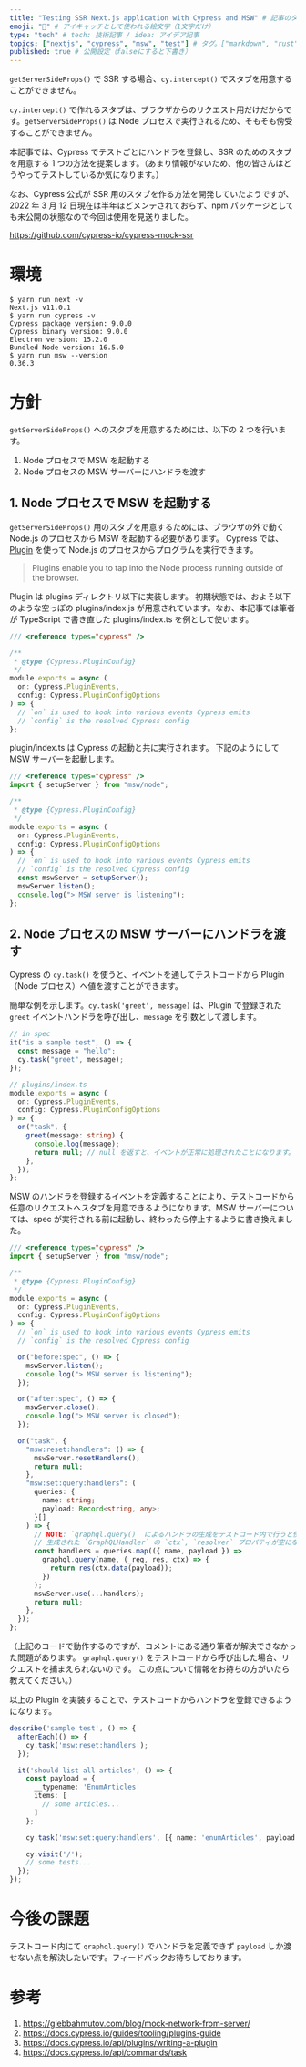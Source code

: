 ```yaml
---
title: "Testing SSR Next.js application with Cypress and MSW" # 記事のタイトル
emoji: "🍏" # アイキャッチとして使われる絵文字（1文字だけ）
type: "tech" # tech: 技術記事 / idea: アイデア記事
topics: ["nextjs", "cypress", "msw", "test"] # タグ。["markdown", "rust", "aws"]のように指定する
published: true # 公開設定（falseにすると下書き）
---
```


`getServerSideProps()` で SSR する場合、`cy.intercept()` でスタブを用意することができません。

`cy.intercept()` で作れるスタブは、ブラウザからのリクエスト用だけだからです。`getServerSideProps()` は Node プロセスで実行されるため、そもそも傍受することができません。

本記事では、Cypress でテストごとにハンドラを登録し、SSR のためのスタブを用意する 1 つの方法を提案します。（あまり情報がないため、他の皆さんはどうやってテストしているか気になります。）

なお、Cypress 公式が SSR 用のスタブを作る方法を開発していたようですが、2022 年 3 月 12 日現在は半年ほどメンテされておらず、npm パッケージとしても未公開の状態なので今回は使用を見送りました。

https://github.com/cypress-io/cypress-mock-ssr

# 環境

```
$ yarn run next -v
Next.js v11.0.1
$ yarn run cypress -v
Cypress package version: 9.0.0
Cypress binary version: 9.0.0
Electron version: 15.2.0
Bundled Node version: 16.5.0
$ yarn run msw --version
0.36.3
```

# 方針

`getServerSideProps()` へのスタブを用意するためには、以下の 2 つを行います。

1. Node プロセスで MSW を起動する
2. Node プロセスの MSW サーバーにハンドラを渡す

## 1. Node プロセスで MSW を起動する

`getServerSideProps()` 用のスタブを用意するためには、ブラウザの外で動く Node.js のプロセスから MSW を起動する必要があります。 Cypress では、[Plugin](https://docs.cypress.io/guides/tooling/plugins-guide) を使って Node.js のプロセスからプログラムを実行できます。

> Plugins enable you to tap into the Node process running outside of the
> browser.

Plugin は plugins ディレクトリ以下に実装します。 初期状態では、およそ以下のような空っぽの plugins/index.js が用意されています。なお、本記事では筆者が TypeScript で書き直した plugins/index.ts を例として使います。

```typescript
/// <reference types="cypress" />

/**
 * @type {Cypress.PluginConfig}
 */
module.exports = async (
  on: Cypress.PluginEvents,
  config: Cypress.PluginConfigOptions
) => {
  // `on` is used to hook into various events Cypress emits
  // `config` is the resolved Cypress config
};
```

plugin/index.ts は Cypress の起動と共に実行されます。 下記のようにして MSW サーバーを起動します。

```typescript
/// <reference types="cypress" />
import { setupServer } from "msw/node";

/**
 * @type {Cypress.PluginConfig}
 */
module.exports = async (
  on: Cypress.PluginEvents,
  config: Cypress.PluginConfigOptions
) => {
  // `on` is used to hook into various events Cypress emits
  // `config` is the resolved Cypress config
  const mswServer = setupServer();
  mswServer.listen();
  console.log("> MSW server is listening");
};
```

## 2. Node プロセスの MSW サーバーにハンドラを渡す

Cypress の `cy.task()` を使うと、イベントを通してテストコードから Plugin（Node プロセス）へ値を渡すことができます。

簡単な例を示します。`cy.task('greet', message)` は、Plugin で登録された `greet` イベントハンドラを呼び出し、`message` を引数として渡します。

```typescript
// in spec
it("is a sample test", () => {
  const message = "hello";
  cy.task("greet", message);
});
```

```typescript
// plugins/index.ts
module.exports = async (
  on: Cypress.PluginEvents,
  config: Cypress.PluginConfigOptions
) => {
  on("task", {
    greet(message: string) {
      console.log(message);
      return null; // null を返すと、イベントが正常に処理されたことになります。
    },
  });
};
```

MSW のハンドラを登録するイベントを定義することにより、テストコードから任意のリクエストへスタブを用意できるようになります。MSW サーバーについては、spec が実行される前に起動し、終わったら停止するように書き換えました。

```typescript
/// <reference types="cypress" />
import { setupServer } from "msw/node";

/**
 * @type {Cypress.PluginConfig}
 */
module.exports = async (
  on: Cypress.PluginEvents,
  config: Cypress.PluginConfigOptions
) => {
  // `on` is used to hook into various events Cypress emits
  // `config` is the resolved Cypress config

  on("before:spec", () => {
    mswServer.listen();
    console.log("> MSW server is listening");
  });

  on("after:spec", () => {
    mswServer.close();
    console.log("> MSW server is closed");
  });

  on("task", {
    "msw:reset:handlers": () => {
      mswServer.resetHandlers();
      return null;
    },
    "msw:set:query:handlers": (
      queries: {
        name: string;
        payload: Record<string, any>;
      }[]
    ) => {
      // NOTE: `qraphql.query()` によるハンドラの生成をテストコード内で行うと傍受できない。
      // 生成された `GraphQLHandler` の `ctx`, `resolver` プロパティが空になってしまう。
      const handlers = queries.map(({ name, payload }) =>
        graphql.query(name, (_req, res, ctx) => {
          return res(ctx.data(payload));
        })
      );
      mswServer.use(...handlers);
      return null;
    },
  });
};
```

（上記のコードで動作するのですが、コメントにある通り筆者が解決できなかった問題があります。 `graphql.query()` をテストコードから呼び出した場合、リクエストを捕まえられないのです。 この点について情報をお持ちの方がいたら教えてください。）

以上の Plugin を実装することで、テストコードからハンドラを登録できるようになります。

```typescript
describe('sample test', () => {
  afterEach(() => {
    cy.task('msw:reset:handlers');
  });

  it('should list all articles', () => {
    const payload = {
      __typename: 'EnumArticles'
      items: [
        // some articles...
      ]
    };

    cy.task('msw:set:query:handlers', [{ name: 'enumArticles', payload }]);

    cy.visit('/');
    // some tests...
  });
});
```

# 今後の課題

テストコード内にて `qraphql.query()` でハンドラを定義できず `payload` しか渡せない点を解決したいです。フィードバックお待ちしております。

# 参考

1. https://glebbahmutov.com/blog/mock-network-from-server/
2. https://docs.cypress.io/guides/tooling/plugins-guide
3. https://docs.cypress.io/api/plugins/writing-a-plugin
4. https://docs.cypress.io/api/commands/task
